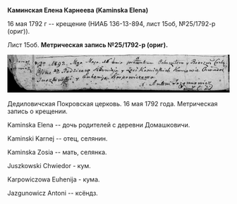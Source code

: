 **Каминская Елена Карнеева (Kaminska Elena)**

16 мая 1792 г -- крещение (НИАБ 136-13-894, лист 15об, №25/1792-р
(ориг)).

Лист 15об. **Метрическая запись №25/1792-р (ориг).**

![](./media/21a79dffc2c87dbcf553e3e605690850879a430a.png)

Дедиловичская Покровская церковь. 16 мая 1792 года. Метрическая запись о
крещении.

Kaminska Elena -- дочь родителей с деревни Домашковичи.

Kaminski Karnej -- отец, селянин.

Kaminska Zosia -- мать, селянка.

Juszkowski Chwiedor - кум.

Karpowiczowa Euhenija - кума.

Jazgunowicz Antoni -- ксёндз.
